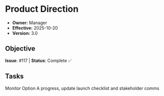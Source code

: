 # Product Direction
- **Owner:** Manager
- **Effective:** 2025-10-20
- **Version:** 3.0
## Objective
**Issue**: #117 | **Status**: Complete ✅
## Tasks
Monitor Option A progress, update launch checklist and stakeholder comms
